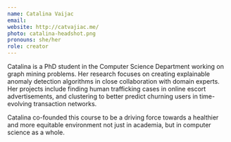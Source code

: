 ```yaml
---
name: Catalina Vaijac
email:
website: http://catvajiac.me/
photo: catalina-headshot.png
pronouns: she/her
role: creator
---
```


Catalina is a PhD student in the Computer Science Department working on graph mining problems. Her research focuses on creating explainable anomaly detection algorithms in close collaboration with domain experts.  Her projects include finding human trafficking cases in online escort advertisements, and clustering to better predict churning users in time-evolving transaction networks.

Catalina co-founded this course to be a driving force towards a healthier and more equitable environment not just in academia, but in computer science as a whole.
